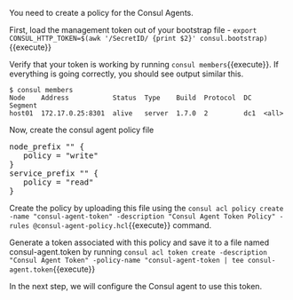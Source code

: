 You need to create a policy for the Consul Agents.

First, load the management token out of your bootstrap file - `export CONSUL_HTTP_TOKEN=$(awk '/SecretID/ {print $2}' consul.bootstrap)`{{execute}}

Verify that your token is working by running `consul members`{{execute}}. If everything
is going correctly, you should see output similar this.

```shell
$ consul members
Node    Address           Status  Type    Build  Protocol  DC   Segment
host01  172.17.0.25:8301  alive   server  1.7.0  2         dc1  <all>
```

Now, create the consul agent policy file

<pre class="file" data-filename="consul-agent-policy.hcl" data-target="replace">
node_prefix "" {
   policy = "write"
}
service_prefix "" {
   policy = "read"
}
</pre>

Create the policy by uploading this file using the `consul acl policy create -name "consul-agent-token" -description "Consul Agent Token Policy" -rules @consul-agent-policy.hcl`{{execute}} command.

Generate a token associated with this policy and save it to a file named consul-agent.token by running `consul acl token create -description "Consul Agent Token" -policy-name "consul-agent-token | tee consul-agent.token`{{execute}}

In the next step, we will configure the Consul agent to use this token.